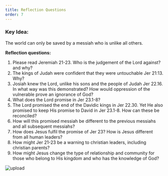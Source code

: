```yaml
---
title: Reflection Questions
order: 7
---
```


### Key Idea: 
The world can only be saved by a messiah who is unlike all others.

**Reflection questions:**

1. Please read Jeremiah 21-23. Who is the judgement of the Lord against? and why? 
2. The kings of Judah were confident that they were untouchable Jer 21:13. Why?
3. Josiah knew the Lord, unlike his sons and the people of Judah Jer 22.16. In what way was this demonstrated? How would oppression of the vulnerable prove an ignorance of God?
4. What does the Lord promise in Jer 23.1-8?
5. The Lord promised the end of the Davidic kings in Jer 22.30. Yet He also promised to keep His promise to David in Jer 23.1-8. How can these be reconciled?
6. How will this promised messiah be different to the previous messiahs and all subsequent messiahs?
7. How does Jesus fulfil the promise of Jer 23? How is Jesus different from all human leaders?
8. How might Jer 21-23 be a warning to christian leaders, including christian parents?
9. How might Jesus change the type of relationship and community for those who belong to His kingdom and who has the knowledge of God? 


![upload](https://github.com/stgeorgeshurstville/bulletin/assets/119166299/148ee660-ee69-46d7-bbc8-139ef05558f8)


